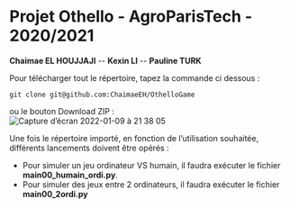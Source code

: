 # Projet Othello - AgroParisTech - 2020/2021

**Chaimae EL HOUJJAJI** -- **Kexin LI** -- **Pauline TURK**

Pour télécharger tout le répertoire, tapez la commande ci dessous :

```shell
git clone git@github.com:ChaimaeEH/OthelloGame
```

ou le bouton Download ZIP :  
![Capture d’écran 2022-01-09 à 21 38 05](https://user-images.githubusercontent.com/90857148/148700253-c35e846e-2731-44cf-b569-50c86ef28701.png)

Une fois le répertoire importé, en fonction de l’utilisation souhaitée, différents lancements doivent être opérés :
* Pour simuler un jeu ordinateur VS humain, il faudra exécuter le fichier **main00_humain_ordi.py**.
* Pour simuler des jeux entre 2 ordinateurs, il faudra exécuter le fichier **main00_2ordi.py**
